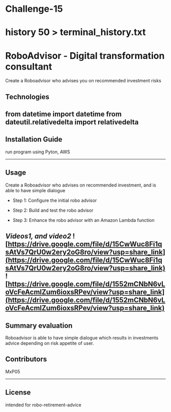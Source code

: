# Challenge-15
# history 50 > terminal_history.txt

# RoboAdvisor -  Digital transformation consultant
Create a Roboadvisor who advises you on recommended investment risks
## Technologies

from datetime import datetime
from dateutil.relativedelta import relativedelta
---

## Installation Guide
run program using Pyton, AWS

---

## Usage
Create a Roboadvisor who advises on recommended investment, and is able to have simple dialogue


* Step 1: Configure the initial robo advisor

* Step 2: Build and test the robo advisor

* Step 3: Enhance the robo advisor with an Amazon Lambda function


*Videos1, and video2*
![https://drive.google.com/file/d/15CwWuc8Fi1qsAtVs7QrU0w2ery2oG8ro/view?usp=share_link](https://drive.google.com/file/d/15CwWuc8Fi1qsAtVs7QrU0w2ery2oG8ro/view?usp=share_link)
![https://drive.google.com/file/d/1552mCNbN6vLoVcFeAcmlZum6ioxsRPev/view?usp=share_link](https://drive.google.com/file/d/1552mCNbN6vLoVcFeAcmlZum6ioxsRPev/view?usp=share_link)
---
## Summary evaluation
Roboadvisor is able to have simple dialogue which results in investments advice depending on risk appetite of user.

## Contributors

MxP05

---

## License
intended for robo-retirement-advice